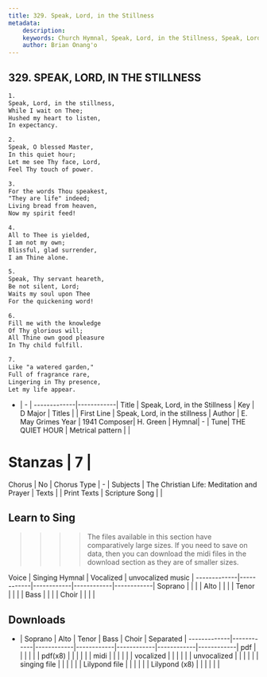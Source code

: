 ```yaml
---
title: 329. Speak, Lord, in the Stillness
metadata:
    description: 
    keywords: Church Hymnal, Speak, Lord, in the Stillness, Speak, Lord, in the stillness, 
    author: Brian Onang'o
---
```



## 329. SPEAK, LORD, IN THE STILLNESS

```txt
1.
Speak, Lord, in the stillness, 
While I wait on Thee; 
Hushed my heart to listen, 
In expectancy. 

2.
Speak, O blessed Master, 
In this quiet hour; 
Let me see Thy face, Lord, 
Feel Thy touch of power. 

3.
For the words Thou speakest, 
"They are life" indeed; 
Living bread from heaven, 
Now my spirit feed! 

4.
All to Thee is yielded, 
I am not my own; 
Blissful, glad surrender, 
I am Thine alone. 

5.
Speak, Thy servant heareth, 
Be not silent, Lord; 
Waits my soul upon Thee 
For the quickening word! 

6.
Fill me with the knowledge 
Of Thy glorious will; 
All Thine own good pleasure 
In Thy child fulfill. 

7.
Like "a watered garden," 
Full of fragrance rare, 
Lingering in Thy presence, 
Let my life appear.
```

- |   -  |
-------------|------------|
Title | Speak, Lord, in the Stillness |
Key | D Major |
Titles |  |
First Line | Speak, Lord, in the stillness |
Author | E. May Grimes 
Year | 1941
Composer| H. Green |
Hymnal|  - |
Tune| THE QUIET HOUR |
Metrical pattern | |
# Stanzas | 7 |
Chorus | No |
Chorus Type | - |
Subjects | The Christian Life: Meditation and Prayer |
Texts |  |
Print Texts | 
Scripture Song |  |
  
## Learn to Sing

>>>> The files available in this section have comparatively large sizes. If you need to save on data, then you can download the midi files in the download section as they are of smaller sizes.

Voice |  Singing Hymnal | Vocalized | unvocalized music |
-------------|------------|------------|------------|------------|
Soprano | | | |
Alto | | | |
Tenor | | | |
Bass | | | |
Choir | | | |

## Downloads

- |  Soprano | Alto | Tenor | Bass | Choir | Separated |
-------------|------------|------------|------------|------------|------------|------------|
pdf | | | | | |
pdf(x8) | | | | | |
midi | | | | | |
vocalized | | | | | |
unvocalized | | | | | |
singing file | | | | | |
Lilypond file | | | | | |
Lilypond (x8) | | | | | |
  